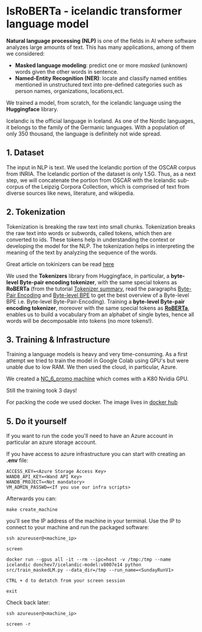 # IsRoBERTa - icelandic transformer language model


**Natural language processing (NLP)** is one of the fields in AI where software analyzes large amounts of text. This has many applications, among of them we considered: 
- **Masked language modeling**: predict one or more *masked* (unknown) words given the other words in sentence. 
- **Named-Entity Recognition (NER)**:  locate and classify named entities mentioned in unstructured text into pre-defined categories such as person names, organizations, locations,ect.

We trained a model, from scratch, for the icelandic language using the **Huggingface** library. 

Icelandic is the official language in Iceland. As one of the Nordic languages, it belongs to the family of the Germanic languages. With a population of only 350 thousand, the language is definitely not wide spread.



## 1. Dataset
The input in NLP is text. We used the Icelandic portion of the OSCAR corpus from INRIA. The Icelandic portion of the dataset is only 1.5G. Thus, as a next step, we will concatenate the portion from OSCAR with the Icelandic sub-corpus of the Leipzig Corpora Collection, which is comprised of text from diverse sources like news, literature, and wikipedia. 

## 2. Tokenization
Tokenization is breaking the raw text into small chunks. Tokenization breaks the raw text into words or subwords, called tokens, which then are converted to ids. These tokens help in understanding the context or developing the model for the NLP. The tokenization helps in interpreting the meaning of the text by analyzing the sequence of the words. 

Great article on tokinizers can be read [here](https://blog.floydhub.com/tokenization-nlp/)


We used the **Tokenizers** library from Huggingface, in particular, a **byte-level Byte-pair encoding tokenizer**, with the same special tokens as **RoBERTa** (from the tutorial [Tokenizer summary](https://huggingface.co/transformers/master/tokenizer_summary.html), read the paragraphs [Byte-Pair Encoding](https://huggingface.co/transformers/master/tokenizer_summary.html#byte-pair-encoding) and [Byte-level BPE](https://huggingface.co/transformers/master/tokenizer_summary.html#byte-level-bpe) to get the best overview of a Byte-level BPE i.e. Byte-level Byte-Pair-Encoding). Training a **byte-level Byte-pair encoding tokenizer**, moreover with the same special tokens as [**RoBERTa**](https://huggingface.co/transformers/master/model_doc/roberta.html), enables us to build a vocabulary from an alphabet of single bytes, hence all words will be decomposable into tokens (no more <unk> tokens!). 


## 3. Training & Infrastructure

Training a language models is heavy and very time-consuming. As a first attempt we tried to train the model in Google Colab using GPU's but were unable due to low RAM. We then used the cloud, in particular, Azure.  

We created a [NC_6_promo machine](https://docs.microsoft.com/en-us/azure/virtual-machines/nc-series?toc=/azure/virtual-machines/linux/toc.json&bc=/azure/virtual-machines/linux/breadcrumb/toc.json) which comes with a K80 Nvidia GPU.

Still the training took 3 days!

For packing the code we used docker. The image lives in [docker hub](https://hub.docker.com/r/donchev7/icelandic-model)


## 5. Do it yourself

If you want to run the code you'll need to have an Azure account in particular an azure storage account. 

If you have access to azure infrastructure you can start with creating an **.env** file:

```env
ACCESS_KEY=<Azure Storage Access Key>
WANDB_API_KEY=<Wand API Key>
WANDB_PROJECT=<Not mandatory>
VM_ADMIN_PASSWD=<If you use our infra scripts>
```

Afterwards you can:

```
make create_machine
```

you'll see the IP address of the machine in your terminal. Use the IP to connect to your machine and run the packaged software:

```
ssh azureuser@<machine_ip>

screen

docker run --gpus all -it --rm --ipc=host -v /tmp:/tmp --name icelandic donchev7/icelandic-model:v8007e14 python src/train_maskedLM.py --data_dir=/tmp --run_name=<SundayRunV1> 

CTRL + d to detatch from your screen session

exit
```
Check back later:

```
ssh azureuser@<machine_ip>

screen -r
```
